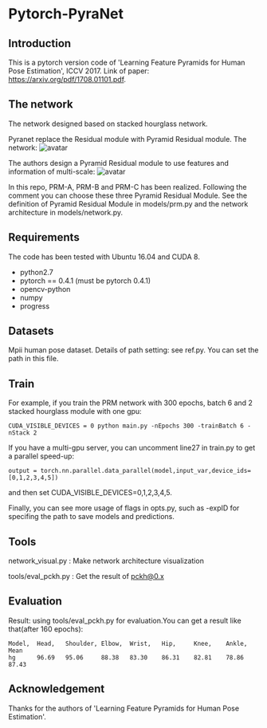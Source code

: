 # Pytorch-PyraNet

## Introduction
This is a pytorch version code of 'Learning Feature Pyramids for Human Pose Estimation', ICCV 2017. Link of paper: https://arxiv.org/pdf/1708.01101.pdf.

## The network
The network designed based on stacked hourglass network. 

Pyranet replace the Residual module with Pyramid Residual module. The network:
![avatar](https://github.com/IcewineChen/pytorch-PyraNet/blob/master/imgs/network.png)

The authors design a Pyramid Residual module to use features and information of multi-scale:
![avatar](https://github.com/IcewineChen/pytorch-PyraNet/blob/master/imgs/prm.png)

In this repo, PRM-A, PRM-B and PRM-C has been realized. Following the comment you can choose these three Pyramid Residual Module. 
See the definition of Pyramid Residual Module in models/prm.py and the network architecture in models/network.py. 

## Requirements
The code has been tested with Ubuntu 16.04 and CUDA 8.

- python2.7
- pytorch == 0.4.1  (must be pytorch 0.4.1)
- opencv-python
- numpy
- progress

## Datasets
Mpii human pose dataset. Details of path setting: see ref.py. You can set the path in this file.

## Train
For example, if you train the PRM network with 300 epochs, batch 6 and 2 stacked hourglass module with one gpu:
```
CUDA_VISIBLE_DEVICES = 0 python main.py -nEpochs 300 -trainBatch 6 -nStack 2
```
If you have a multi-gpu server, you can uncomment line27 in train.py to get a parallel speed-up:
```
output = torch.nn.parallel.data_parallel(model,input_var,device_ids=[0,1,2,3,4,5])
``` 
and then set CUDA_VISIBLE_DEVICES=0,1,2,3,4,5.

Finally, you can see more usage of flags in opts.py, such as -expID for specifing the path to save models and predictions.

## Tools
network_visual.py : Make network architecture visualization

tools/eval_pckh.py : Get the result of pckh@0.x

## Evaluation

Result: using tools/eval_pckh.py for evaluation.You can get a result like that(after 160 epochs):
```
Model,  Head,   Shoulder, Elbow,  Wrist,   Hip,     Knee,    Ankle,  Mean
hg      96.69   95.06     88.38   83.30    86.31    82.81    78.86   87.43
```

## Acknowledgement
Thanks for the authors of 'Learning Feature Pyramids for Human Pose Estimation'.
